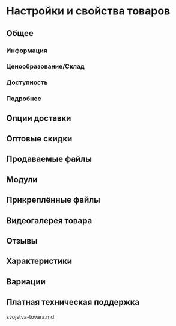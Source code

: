 # Настройки и свойства товаров

## Общее

### Информация

### Ценообразование/Склад

### Доступность

### Подробнее

## Опции доставки

## Оптовые скидки

## Продаваемые файлы

## Модули

## Прикреплённые файлы

## Видеогалерея товара

## Отзывы

## Характеристики

## Вариации

## Платная техническая поддержка

svojstva-tovara.md